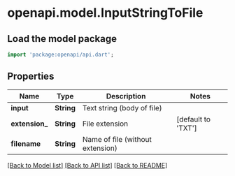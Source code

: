 # openapi.model.InputStringToFile

## Load the model package
```dart
import 'package:openapi/api.dart';
```

## Properties
Name | Type | Description | Notes
------------ | ------------- | ------------- | -------------
**input** | **String** | Text string (body of file) | 
**extension_** | **String** | File extension | [default to 'TXT']
**filename** | **String** | Name of file (without extension) | 

[[Back to Model list]](../README.md#documentation-for-models) [[Back to API list]](../README.md#documentation-for-api-endpoints) [[Back to README]](../README.md)


